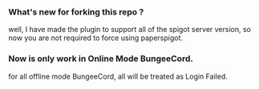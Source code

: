 ### What's new for forking this repo ?

well, I have made the plugin to support all of the spigot server version, so now you are not required to force using paperspigot.


### Now is only work in Online Mode BungeeCord.

for all offline mode BungeeCord, all will be treated as Login Failed. 